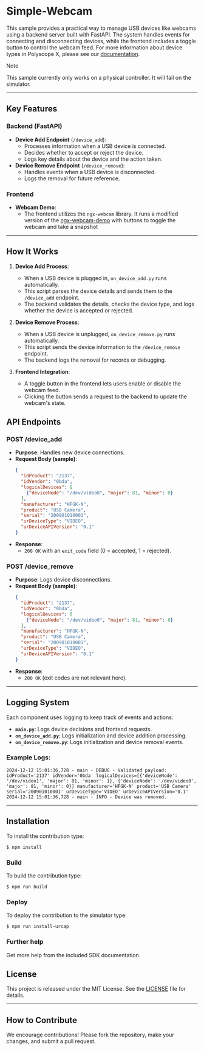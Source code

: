 # Simple-Webcam

This sample provides a practical way to manage USB devices like webcams using a backend server built with FastAPI. The system handles events for connecting and disconnecting devices, while the frontend includes a toggle button to control the webcam feed. For more information about device types in Polyscope X, please see our [documentation](https://docs.universal-robots.com/). 

> [!NOTE]
> This sample currently only works on a physical controller. It will fail on the simulator.

---

## **Key Features**

### **Backend (FastAPI)**

- **Device Add Endpoint** (`/device_add`):
  - Processes information when a USB device is connected.
  - Decides whether to accept or reject the device.
  - Logs key details about the device and the action taken.
- **Device Remove Endpoint** (`/device_remove`):
  - Handles events when a USB device is disconnected.
  - Logs the removal for future reference.

### **Frontend**

- **Webcam Demo**:
  - The frontend utilizes the `ngx-webcam` library. It runs a modified version of the [ngx-webcam-demo](https://github.com/basst314/ngx-webcam-demo) with buttons to toggle the webcam and take a snapshot
  

---

## **How It Works**

1. **Device Add Process**:

   - When a USB device is plugged in, `on_device_add.py` runs automatically.
   - This script parses the device details and sends them to the `/device_add` endpoint.
   - The backend validates the details, checks the device type, and logs whether the device is accepted or rejected.

2. **Device Remove Process**:

   - When a USB device is unplugged, `on_device_remove.py` runs automatically.
   - This script sends the device information to the `/device_remove` endpoint.
   - The backend logs the removal for records or debugging.

3. **Frontend Integration**:

   - A toggle button in the frontend lets users enable or disable the webcam feed.
   - Clicking the button sends a request to the backend to update the webcam's state.


## **API Endpoints**

### **POST /device\_add**

- **Purpose**: Handles new device connections.
- **Request Body (sample)**:
  ```json
  {
    "idProduct": "2137",
    "idVendor": "0bda",
    "logicalDevices": [
      {"deviceNode": "/dev/video0", "major": 81, "minor": 0}
    ],
    "manufacturer": "HFGK-N",
    "product": "USB Camera",
    "serial": "200901010001",
    "urDeviceType": "VIDEO",
    "urDeviceAPIVersion": "0.1"
  }
  ```
- **Response**:
  - `200 OK` with an `exit_code` field (0 = accepted, 1 = rejected).

### **POST /device\_remove**

- **Purpose**: Logs device disconnections.
- **Request Body (sample)**:
  ```json
  {
    "idProduct": "2137",
    "idVendor": "0bda",
    "logicalDevices": [
      {"deviceNode": "/dev/video0", "major": 81, "minor": 0}
    ],
    "manufacturer": "HFGK-N",
    "product": "USB Camera",
    "serial": "200901010001",
    "urDeviceType": "VIDEO",
    "urDeviceAPIVersion": "0.1"
  }
  ```
- **Response**:
  - `200 OK` (exit codes are not relevant here).

---

## **Logging System**

Each component uses logging to keep track of events and actions:

- **`main.py`**: Logs device decisions and frontend requests.
- **`on_device_add.py`**: Logs initialization and device addition processing.
- **`on_device_remove.py`**: Logs initialization and device removal events.

### Example Logs:

```plaintext
2024-12-12 15:01:36,728 - main - DEBUG - Validated payload: idProduct='2137' idVendor='0bda' logicalDevices=[{'deviceNode': '/dev/video1', 'major': 81, 'minor': 1}, {'deviceNode': '/dev/video0', 'major': 81, 'minor': 0}] manufacturer='HFGK-N' product='USB Camera' serial='200901010001' urDeviceType='VIDEO' urDeviceAPIVersion='0.1'
2024-12-12 15:01:36,728 - main - INFO - Device was removed.
```

---
## **Installation**
To install the contribution type:

`$ npm install`

### Build
To build the contribution type:

`$ npm run build`

### Deploy
To deploy the contribution to the simulator type:

`$ npm run install-urcap`

### Further help

Get more help from the included SDK documentation.

## **License**

This project is released under the MIT License. See the [LICENSE](LICENSE) file for details.

---

## **How to Contribute**

We encourage contributions! Please fork the repository, make your changes, and submit a pull request.

